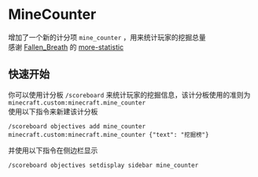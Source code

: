 # MineCounter
增加了一个新的计分项 `mine_counter` ，用来统计玩家的挖掘总量   
感谢 [Fallen_Breath](https://github.com/Fallen-Breath) 的 [more-statistic](https://github.com/Fallen-Breath/more-statistics)  
## 快速开始
你可以使用计分板 `/scoreboard` 来统计玩家的挖掘信息，该计分板使用的准则为 `minecraft.custom:minecraft.mine_counter`  
使用以下指令来新建该计分板
```
/scoreboard objectives add mine_counter minecraft.custom:minecraft.mine_counter {"text": "挖掘榜"}
```
并使用以下指令在侧边栏显示
```
/scoreboard objectives setdisplay sidebar mine_counter
```